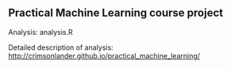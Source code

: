 ## Practical Machine Learning course project

Analysis: analysis.R

Detailed description of analysis: http://crimsonlander.github.io/practical_machine_learning/


